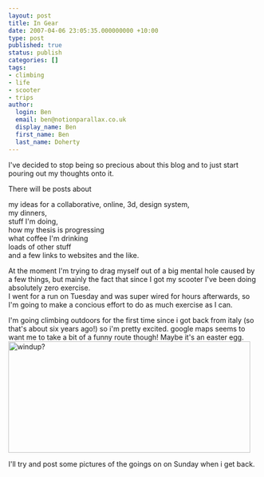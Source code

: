 ```yaml
---
layout: post
title: In Gear
date: 2007-04-06 23:05:35.000000000 +10:00
type: post
published: true
status: publish
categories: []
tags:
- climbing
- life
- scooter
- trips
author:
  login: Ben
  email: ben@notionparallax.co.uk
  display_name: Ben
  first_name: Ben
  last_name: Doherty
---
```

<p>I've decided to stop being so precious about this blog and to just start pouring out my thoughts onto it.</p>
<p>There will be posts about</p>
<p>my ideas for a collaborative, online, 3d, design system,<br />
my dinners,<br />
stuff I'm doing,<br />
how my thesis is progressing<br />
what coffee I'm drinking<br />
loads of other stuff<br />
and a few links to websites and the like.<!--more--></p>
<p>At the moment I'm trying to drag myself out of a big mental hole caused by a few things, but mainly the fact that since I got my scooter I've been doing absolutely zero exercise.<br />
I went for a run on Tuesday and was super wired for hours afterwards, so I'm going to make a concious effort to do as much exercise as I can.</p>
<p>I'm going climbing outdoors for the first time since i got back from italy (so that's about six years ago!) so i'm pretty excited. google maps seems to want me to take a bit of a funny route though! Maybe it's an easter egg.<br />
<a href="http://www.flickr.com/photos/95698107@N00/448815323/" title="Photo Sharing"><img src="{{ site.baseurl }}/assets/448815323_9deb170026.jpg" alt="windup?" height="223" width="485" /></a></p>
<p>I'll try and post some pictures of the goings on on Sunday when i get back.</p>
